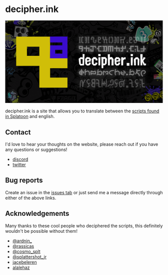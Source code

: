 # decipher.ink
<img alt="banner" src="public/banner.png">

decipher.ink is a site that allows you to translate between the [scripts found in Splatoon](https://splatoonwiki.org/wiki/Inkling_(language)) and english.

## Contact
I'd love to hear your thoughts on the website, please reach out if you have any questions or suggestions!
* [discord](https://discord.com/users/569822515401195520)
* [twitter](https://twitter.com/kerfuzzle_)

## Bug reports
Create an issue in the [issues tab](https://github.com/kerfuzzle/decipher.ink/issues) or just send me a message directly through either of the above links.

## Acknowledgements

Many thanks to these cool people who deciphered the scripts, this definitely wouldn't be possible without them!

* [@ardnin_](https://twitter.com/ardnin_)
* [@rassicas](https://twitter.com/rassicas)
* [@cosmo_splt](https://twitter.com/cosmo_splt)
* [@splattershot_jr](https://twitter.com/splattershot_jr)
* [jacebeleren](https://jacebeleren.tumblr.com/)
* [alalehaz](https://inklanguage.blogspot.com/)
